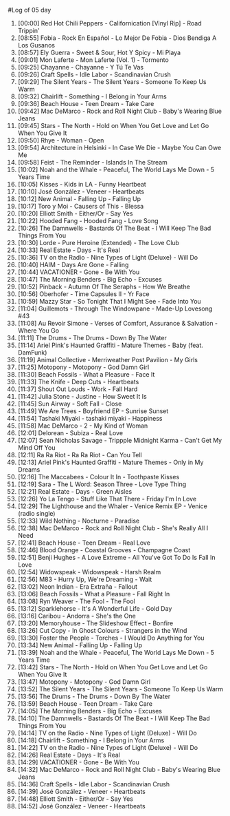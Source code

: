 #Log of 05 day

1. [00:00] Red Hot Chili Peppers - Californication [Vinyl Rip] - Road Trippin'
1. [08:55] Fobia - Rock En Español - Lo Mejor De Fobia - Dios Bendiga A Los Gusanos
1. [08:57] Ely Guerra - Sweet & Sour, Hot Y Spicy - Mi Playa
1. [09:01] Mon Laferte - Mon Laferte (Vol. 1) - Tormento
1. [09:25] Chayanne - Chayanne - Y Tú Te Vas
1. [09:26] Craft Spells - Idle Labor - Scandinavian Crush
1. [09:29] The Silent Years - The Silent Years - Someone To Keep Us Warm
1. [09:32] Chairlift - Something - I Belong in Your Arms
1. [09:36] Beach House - Teen Dream - Take Care
1. [09:42] Mac DeMarco - Rock and Roll Night Club - Baby's Wearing Blue Jeans
1. [09:45] Stars - The North - Hold on When You Get Love and Let Go When You Give It
1. [09:50] Rhye - Woman - Open
1. [09:54] Architecture in Helsinki - In Case We Die - Maybe You Can Owe Me
1. [09:58] Feist - The Reminder - Islands In The Stream
1. [10:02] Noah and the Whale - Peaceful, The World Lays Me Down - 5 Years Time
1. [10:05] Kisses - Kids in LA - Funny Heartbeat
1. [10:10] José González - Veneer - Heartbeats
1. [10:12] New Animal - Falling Up - Falling Up
1. [10:17] Toro y Moi - Causers of This - Blessa
1. [10:20] Elliott Smith - Either/Or - Say Yes
1. [10:22] Hooded Fang - Hooded Fang - Love Song
1. [10:26] The Damnwells - Bastards Of The Beat - I Will Keep The Bad Things From You
1. [10:30] Lorde - Pure Heroine (Extended) - The Love Club
1. [10:33] Real Estate - Days - It's Real
1. [10:36] TV on the Radio - Nine Types of Light (Deluxe) - Will Do
1. [10:40] HAIM - Days Are Gone - Falling
1. [10:44] VACATIONER - Gone - Be With You
1. [10:47] The Morning Benders - Big Echo - Excuses
1. [10:52] Pinback - Autumn Of The Seraphs - How We Breathe
1. [10:56] Oberhofer - Time Capsules II - Yr Face
1. [10:59] Mazzy Star - So Tonight That I Might See - Fade Into You
1. [11:04] Guillemots - Through The Windowpane - Made-Up Lovesong #43
1. [11:08] Au Revoir Simone - Verses of Comfort, Assurance & Salvation - Where You Go
1. [11:11] The Drums - The Drums - Down By The Water
1. [11:14] Ariel Pink's Haunted Graffiti - Mature Themes - Baby (feat. DamFunk)
1. [11:19] Animal Collective - Merriweather Post Pavilion - My Girls
1. [11:25] Motopony - Motopony - God Damn Girl
1. [11:30] Beach Fossils - What a Pleasure - Face It
1. [11:33] The Knife - Deep Cuts - Heartbeats
1. [11:37] Shout Out Louds - Work - Fall Hard
1. [11:42] Julia Stone - Justine - How Sweet It Is
1. [11:45] Sun Airway - Soft Fall - Close
1. [11:49] We Are Trees - Boyfriend EP - Sunrise Sunset
1. [11:54] Tashaki Miyaki - tashaki miyaki - Happiness
1. [11:58] Mac DeMarco - 2 - My Kind of Woman
1. [12:01] Delorean - Subiza - Real Love
1. [12:07] Sean Nicholas Savage - Trippple Midnight Karma - Can't Get My Mind Off You
1. [12:11] Ra Ra Riot - Ra Ra Riot - Can You Tell
1. [12:13] Ariel Pink's Haunted Graffiti - Mature Themes - Only in My Dreams
1. [12:16] The Maccabees - Colour It In - Toothpaste Kisses
1. [12:19] Sara - The L Word: Season Three - Love Type Thing
1. [12:21] Real Estate - Days - Green Aisles
1. [12:26] Yo La Tengo - Stuff Like That There - Friday I'm In Love
1. [12:29] The Lighthouse and the Whaler - Venice Remix EP - Venice (radio single)
1. [12:33] Wild Nothing - Nocturne - Paradise
1. [12:38] Mac DeMarco - Rock and Roll Night Club - She's Really All I Need
1. [12:41] Beach House - Teen Dream - Real Love
1. [12:46] Blood Orange - Coastal Grooves - Champagne Coast
1. [12:51] Benji Hughes - A Love Extreme - All You've Got To Do Is Fall In Love
1. [12:54] Widowspeak - Widowspeak - Harsh Realm
1. [12:56] M83 - Hurry Up, We're Dreaming - Wait
1. [13:02] Neon Indian - Era Extraña - Fallout
1. [13:06] Beach Fossils - What a Pleasure - Fall Right In
1. [13:08] Ryn Weaver - The Fool - The Fool
1. [13:12] Sparklehorse - It's A Wonderful Life - Gold Day
1. [13:16] Caribou - Andorra - She's the One
1. [13:20] Memoryhouse - The Slideshow Effect - Bonfire
1. [13:26] Cut Copy - In Ghost Colours - Strangers in the Wind
1. [13:30] Foster the People - Torches - I Would Do Anything for You
1. [13:34] New Animal - Falling Up - Falling Up
1. [13:39] Noah and the Whale - Peaceful, The World Lays Me Down - 5 Years Time
1. [13:42] Stars - The North - Hold on When You Get Love and Let Go When You Give It
1. [13:47] Motopony - Motopony - God Damn Girl
1. [13:52] The Silent Years - The Silent Years - Someone To Keep Us Warm
1. [13:56] The Drums - The Drums - Down By The Water
1. [13:59] Beach House - Teen Dream - Take Care
1. [14:05] The Morning Benders - Big Echo - Excuses
1. [14:10] The Damnwells - Bastards Of The Beat - I Will Keep The Bad Things From You
1. [14:14] TV on the Radio - Nine Types of Light (Deluxe) - Will Do
1. [14:18] Chairlift - Something - I Belong in Your Arms
1. [14:22] TV on the Radio - Nine Types of Light (Deluxe) - Will Do
1. [14:26] Real Estate - Days - It's Real
1. [14:29] VACATIONER - Gone - Be With You
1. [14:32] Mac DeMarco - Rock and Roll Night Club - Baby's Wearing Blue Jeans
1. [14:36] Craft Spells - Idle Labor - Scandinavian Crush
1. [14:39] José González - Veneer - Heartbeats
1. [14:48] Elliott Smith - Either/Or - Say Yes
1. [14:52] José González - Veneer - Heartbeats
